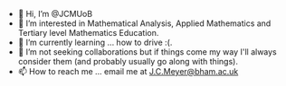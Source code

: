 - 👋 Hi, I’m @JCMUoB
- 👀 I’m interested in Mathematical Analysis, Applied Mathematics and Tertiary level Mathematics Education.
- 🌱 I’m currently learning ... how to drive :(.
- 💞️ I’m not seeking collaborations but if things come my way I'll always consider them (and probably usually go along with things).
- 📫 How to reach me ... email me at J.C.Meyer@bham.ac.uk

<!---
JCMUoB/JCMUoB is a ✨ special ✨ repository because its `README.md` (this file) appears on your GitHub profile.
You can click the Preview link to take a look at your changes.
--->
